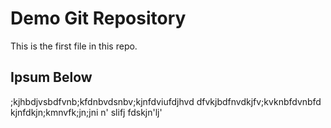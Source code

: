 # Demo Git Repository

This is the first file in this repo.

## Ipsum Below

;kjhbdjvsbdfvnb;kfdnbvdsnbv;kjnfdviufdjhvd 
dfvkjbdfnvdkjfv;kvknbfdvnbfd
kjnfdkjn;kmnvfk;jn;jni n' slifj fdskjn'lj'